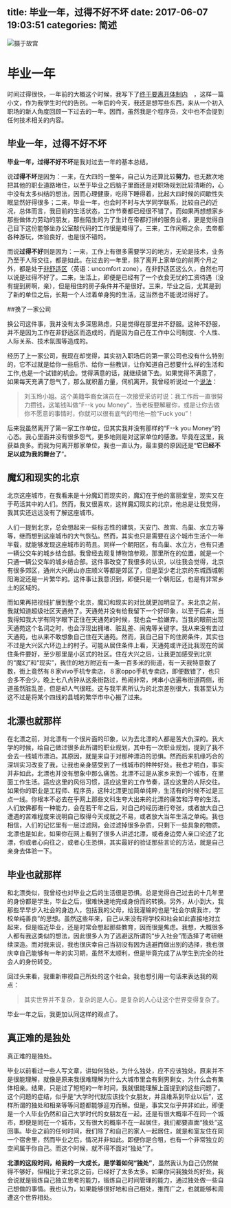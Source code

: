 title: 毕业一年，过得不好不坏
date: 2017-06-07 19:03:51
categories: 简述
  --- 



![摄于故宫](http://upload-images.jianshu.io/upload_images/48180-389cd8687dfca02a.jpg?imageMogr2/auto-orient/strip%7CimageView2/2/w/1240)


# 毕业一年

时间过得很快，一年前的大概这个时候，我写下了[终于要离开体制内](http://hktkdy.com/2016/05/30/201605/I-am-getting-ready-for-leaving-the-system/)　，这样一篇小文，作为我学生时代的告别。一年后的今天，我还是想写些东西，来从一个初入职场的新人角度回顾一下过去的一年。因而，虽然我是个程序员，文中也不会提到任何技术相关的内容。




##  毕业一年，过得不好不坏

**毕业一年，过得不好不坏**是我对过去一年的基本总结。

说**过得不坏**是因为：一来，在大四的一整年，自己认为还算比较**努力**，也无数次地把其他的职业道路堵住，以至于毕业之后脑子里面还是对职场规划比较清晰的，心中没有太多纠结的想法，因而心理健康，吃得下睡得着，比起大四时候的间歇性失眠显然好得很多；二来，毕业一年，也会时不时与大学同学联系，比较自己的近况，总体而言，我目前的生活状态，工作节奏都已经很不错了。而如果再想想家乡那些做体力劳动的朋友，那些陌生的为了生计在帝都打拼的服务业者，更是觉得自己目下这份能够坐办公室敲代码的工作很是难得了。三来，工作闲暇之余，去帝都各种游玩，体验良好，也是很不错的。

而说**过得不好**则是因为：一来，工作上有很多需要学习的地方，无论是技术，业务乃至于人际交往，都是如此。在过去的一年里，除了离开上家单位的前两个月之外，都是处于[非舒适区](https://zh.wikipedia.org/zh-hans/%E8%88%92%E9%80%82%E5%8C%BA)（英语：uncomfort zone），在非舒适区这么久，自然也可以说是过得不好了。二来，生活上，即便是已经有了一个衣食无忧的工资待遇（没有提到房啊，亲），但是租住的房子条件并不是很好。三来，毕业之后，尤其是到了新的单位之后，长期一个人过着单身狗的生活，这当然也不能说过得好了。



##换了一家公司

换公司这件事，我并没有太多深思熟虑，只是觉得在那里并不舒服。这种不舒服，并不是因为工作在非舒适区而造成的，而是因为自己在工作中公司制度、个人性、人际关系、技术氛围等造成的。

经历了上一家公司，我现在却觉得，其实初入职场后的第一家公司也没有什么特别的，它不过就是给你一些启示、给你一些教训，让你知道自己想要什么样的生活和工作,也是一个试错的机会。觉得满意的话，就继续做下去。如果觉得不满意了，如果每天充满了怨气了，那么就积蓄力量，伺机离开。我曾经听说过一个[说法](http://www.jianshu.com/p/4ff2e41900e2)：

>刘玉玲小姐。这个美籍华裔女演员在一次接受采访时说：我工作后一直很努力攒钱，这笔钱叫做“F--k you Money”，当老板要解雇你，或是让你去做你不愿意的事情时，你就可以很有底气的甩他一脸“Fuck you”！

后来我虽然离开了第一家工作单位，但其实我并没有那样的“F--k you Money”的心态。我心里面并没有很多怨气，更多地则是对这家单位的感激。毕竟在这里，我获益良多。而我为何离开那家单位，我也一直认为，最主要的原因还是“**它已经不足以成为我的舞台了**”。




## 魔幻和现实的北京

北京这座城市，在我看来是十分魔幻而现实的，魔幻在于他的富丽堂皇，现实又在于苟活其中的人们。然而，我又很喜欢，这样魔幻现实的北京。他总是让我觉得，我其实还远远没有了解这座城市。

人们一提到北京，总会想起来一些标志性的建筑，天安门、故宫、鸟巢、水立方等等，继而想到这座城市的大气恢弘。然而，其实也只是需要在这个城市生活个一年半载，就能够发现这座城市的苟且。同样一个朝阳区，有鸟巢、水立方，也有只通一辆公交车的城乡结合部。我曾经去观复博物馆参观，那里所在的位置，就是一个只通一辆公交车的城乡结合部。这件事改变了我很多的认识，以往我会觉得，北京有很多郊区，通州大兴房山亦庄顺义等都是郊区了，但是至少老北京的东城西城朝阳海淀还是一片繁华的。这件事让我意识到，即便只是一个朝阳区，也是有非常乡土的区域的。

而如果再把视线扩展到整个北京，魔幻和现实的对比就更加明显了。来北京之前，我就知道超级社区天通苑了。天通苑并没有给我留下一个好印象，以至于后来，当我得知我大学有同学眼下正住在天通苑的时候，我也会一脸嫌弃。当我的眼前出现天通苑这个名词之时，也会浮现出拥堵、脏乱差、闹鬼等关键字。我从来没有去过天通苑，也从来不敢想象自己住在天通苑。然而，我自己目下的住房条件，其实也不过是大兴区六环边上的村子。可能从居住条件上看，天通苑或许还比我现在的居住条件要好，至少那里是小区式的社区。住在大兴之后，让我更加感受到北京的“魔幻”和“现实”，我住的地方附近有一条一百多米的街道，有一天我特意数了数，街上竟然有８家vivo手机专卖店，８家oppo手机专卖店，即便数错了，也只会多不会少。晚上七八点钟从这条街路过，热闹非常，烤串小店遍布街道两侧，街道虽然脏乱差，但是却人气很旺。这与我平素所认为的北京差别很大，我甚至认为这不过是将某个四线的县城的繁华市中心搬了过来。





## 北漂也就那样

在北漂之前，对北漂有一个很片面的印象，以为去北漂的人都是苦大仇深的。我大学的时候，给自己做过很多此所谓的职业规划，其中有一次职业规划，提到了我不会去一线城市漂泊。其原因，就是来自于对那种漂泊的恐惧。然而后来机缘巧合的深圳实习改变了我，让我也亲身感受到了一线城市的种种好处。我也才明白，事实并非如此，北漂也并没有想象中那么痛苦。北漂不过是从家乡来到一个城市，在里面工作生活。适应这里的风俗习惯，适应这里的工作节奏，适应这里的人际交往。如果你的职业是工程师、程序员，这种北漂更加简单纯粹，生活有的时候不过是三点一线。你根本不必去在乎网上那些文科生夸大出来的北漂的痛苦和浮夸的生活。人们放佛都有一种能力，会在若干年之后，对自己的经历进行夸张，或者放大自己遭遇的苦难程度来说明自己取得今天成就之不易，或者放大当年生活之单纯。我也相信，人们的记忆里有一层过滤网，会过滤掉很多杂质，只剩下一些具象的物质。北漂也是如此，如果你在网上看到了很多人讲述北漂，或者身边旁人亲口论述了北漂，你或者心向往之，或者心生恐惧，其实最好的验证那些言论的方法，就是自己亲身去体验一下。


## 毕业也就那样

和北漂类似，我曾经也对毕业之后的生活很是恐惧。总是觉得自己过去的十几年里的身份都是学生，毕业之后，很难快速地完成身份而的转换。另外，从小到大，我那些早早步入社会的身边人，包括我的父母，给我灌输的也是“社会尔虞我诈，学校单纯善良”的思想。虽然这些年来，自己从来没有将学校和社会如此直接地对立起来，但是临近毕业，还是时常会想起那些教育，因而很是焦虑。我想，大概很多人都有我这类似的想法，因此很多人为了逃避这所谓的“步入社会”而选择了考研继续深造。而对我来说，我也很庆幸自己当初没有因为逃避而做出别的选择，我也很庆幸自己能够有一年的实习期，虽然不太顺利，但是毕竟完成了从学生到完全的社会人的身份转变。

回过头来看，我重新审视自己所处的这个社会。我也想引用一句话来表达我的观点：

>其实世界并不复杂，复杂的是人心，是复杂的人心让这个世界变得复杂了。

毕业一年之后，我更加认同这样的观点了。




## 真正难的是独处

真正难的是独处。

毕业以前看过一些人写文章，讲如何独处，为什么独处，应不应该独处。原来并不是很能理解，就像是原来我很难理解为什么大城市里会有剩男剩女，为什么会有集体相亲。结果，只是过了短短的一年时间，我就很能理解上面提到的这些问题了。这个问题的症结，似乎是“大学时代就应该找个女朋友，并且维系到毕业以后”，这样所谓的独处和相亲等等问题都能够迎刃而解。但是，事实又似乎并非如此，即便是一个人毕业仍然和自己大学时代的女朋友在一起，还是有很大概率不在同一个城市，即便是同在一个城市，又有很大的概率不在一起居住，我们都要直面“独处”这回事。毕业之前的任何时间，我们除了和自己的家人一起居住，就是和室友住在同一个宿舍里，然而毕业之后，情况并非如此。即便你是合租，也有一个非常独立的空间属于你自己。而这个时候，就不得不面对“独处”了。

**北漂的这段时间，给我的一大成长，是学着如何“独处”**，虽然我认为自己仍然做得不够好，但相比于来北京之前，已经好了太多太多。如果你问我独处的好处，我会说就是锻炼自己独立思考的能力，锻炼自己时间管理的能力，通过独处做一些自己想做的事情。我也认为，如果能够很好地和自己相处，推而广之，也就能够和周遭这个世界相处。